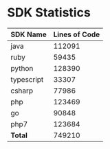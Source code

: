 # SDK Statistics

| SDK Name | Lines of Code |
| -------- | ------------- |
| java | 112091 |
| ruby | 59435 |
| python | 128390 |
| typescript | 33307 |
| csharp | 77986 |
| php | 123469 |
| go | 90848 |
| php7 | 123684 |
| **Total** | 749210 |
